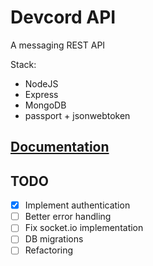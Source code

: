 # Devcord API

A messaging REST API

Stack:

- NodeJS
- Express
- MongoDB
- passport + jsonwebtoken

## [Documentation](DOCUMENTATION.md)

## TODO

- [x] Implement authentication
- [ ] Better error handling
- [ ] Fix socket.io implementation
- [ ] DB migrations
- [ ] Refactoring
